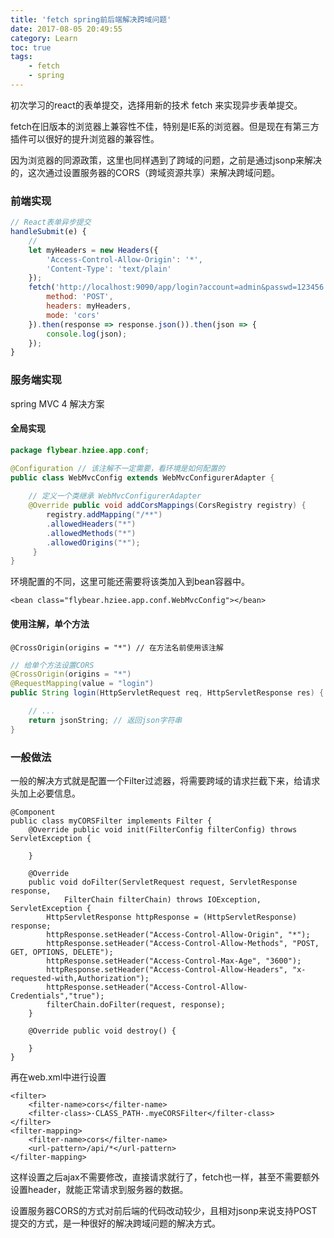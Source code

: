 ```yaml
---
title: 'fetch spring前后端解决跨域问题'
date: 2017-08-05 20:49:55
category: Learn
toc: true
tags:
    - fetch
    - spring
---
```


初次学习的react的表单提交，选择用新的技术 fetch 来实现异步表单提交。

fetch在旧版本的浏览器上兼容性不佳，特别是IE系的浏览器。但是现在有第三方插件可以很好的提升浏览器的兼容性。

因为浏览器的同源政策，这里也同样遇到了跨域的问题，之前是通过jsonp来解决的，这次通过设置服务器的CORS（跨域资源共享）来解决跨域问题。

<!--more-->

### 前端实现
```js
// React表单异步提交
handleSubmit(e) {
    // 
    let myHeaders = new Headers({
        'Access-Control-Allow-Origin': '*', 
        'Content-Type': 'text/plain'
    });
    fetch('http://localhost:9090/app/login?account=admin&passwd=123456', {
        method: 'POST',
        headers: myHeaders,
        mode: 'cors'
    }).then(response => response.json()).then(json => {
        console.log(json);
    });
}
```

### 服务端实现

spring MVC 4 解决方案

#### 全局实现

```java
package flybear.hziee.app.conf;

@Configuration // 该注解不一定需要，看环境是如何配置的
public class WebMvcConfig extends WebMvcConfigurerAdapter {
    
    // 定义一个类继承 WebMvcConfigurerAdapter
    @Override public void addCorsMappings(CorsRegistry registry) { 
    	registry.addMapping("/**")
        .allowedHeaders("*")
        .allowedMethods("*")
        .allowedOrigins("*");
	 }
}
```

环境配置的不同，这里可能还需要将该类加入到bean容器中。

```
<bean class="flybear.hziee.app.conf.WebMvcConfig"></bean>
```

#### 使用注解，单个方法

```
@CrossOrigin(origins = "*") // 在方法名前使用该注解
```

```java
// 给单个方法设置CORS
@CrossOrigin(origins = "*")
@RequestMapping(value = "login")
public String login(HttpServletRequest req, HttpServletResponse res) {

    // ...
    return jsonString; // 返回json字符串
}
```

### 一般做法

一般的解决方式就是配置一个Filter过滤器，将需要跨域的请求拦截下来，给请求头加上必要信息。

```
@Component 
public class myCORSFilter implements Filter {
    @Override public void init(FilterConfig filterConfig) throws ServletException {
    
    } 
     
    @Override 
    public void doFilter(ServletRequest request, ServletResponse response,
            FilterChain filterChain) throws IOException, ServletException { 
        HttpServletResponse httpResponse = (HttpServletResponse) response; 
        httpResponse.setHeader("Access-Control-Allow-Origin", "*"); 
        httpResponse.setHeader("Access-Control-Allow-Methods", "POST, GET, OPTIONS, DELETE"); 
        httpResponse.setHeader("Access-Control-Max-Age", "3600"); 
        httpResponse.setHeader("Access-Control-Allow-Headers", "x-requested-with,Authorization"); 
        httpResponse.setHeader("Access-Control-Allow-Credentials","true"); 
        filterChain.doFilter(request, response); 
    } 
    
    @Override public void destroy() {
     
    } 
}
```

再在web.xml中进行设置

```
<filter> 
    <filter-name>cors</filter-name> 
    <filter-class>·CLASS_PATH·.myeCORSFilter</filter-class> 
</filter> 
<filter-mapping> 
    <filter-name>cors</filter-name> 
    <url-pattern>/api/*</url-pattern> 
</filter-mapping>
```

这样设置之后ajax不需要修改，直接请求就行了，fetch也一样，甚至不需要额外设置header，就能正常请求到服务器的数据。

设置服务器CORS的方式对前后端的代码改动较少，且相对jsonp来说支持POST提交的方式，是一种很好的解决跨域问题的解决方式。


